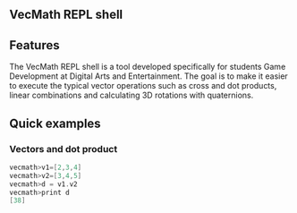 ## VecMath REPL shell

## Features
The VecMath REPL shell is a tool developed specifically for students Game Development at Digital Arts and Entertainment. 
The goal is to make it easier to execute the typical vector operations such as cross and dot products, linear combinations 
and calculating 3D rotations with quaternions.

## Quick examples

### Vectors and dot product
```cpp
vecmath>v1=[2,3,4]
vecmath>v2=[3,4,5]
vecmath>d = v1.v2
vecmath>print d
[38]
```
